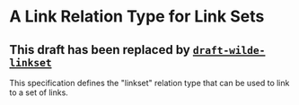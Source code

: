 # A Link Relation Type for Link Sets

## This draft has been replaced by [`draft-wilde-linkset`](../../linkset)

This specification defines the "linkset" relation type that can be used to link to a set of links.
